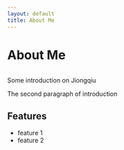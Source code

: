 ```yaml
---
layout: default
title: About Me
---
```


<div class="post">
	<h1 class="pageTitle">About Me</h1>
	<img src="{{ '/assets/img/bergen.jpeg' }}" alt="">
	<p class="intro"> Some introduction on Jiongqiu</p>
	<p> The second paragraph of introduction </p>
	<h2>Features</h2>
	<ul>
		<li> feature 1 </li>
  		<li> feature 2 </li>
  	</ul>
</div>
